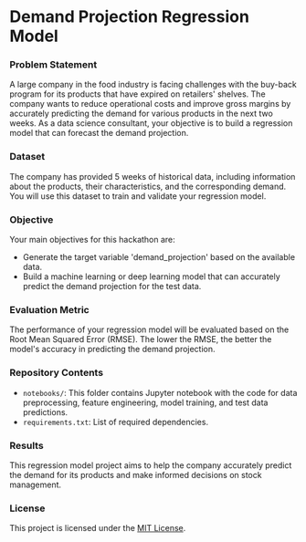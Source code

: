# Demand Projection Regression Model

### Problem Statement
A large company in the food industry is facing challenges with the buy-back program for its products that have expired on retailers' shelves. The company wants to reduce operational costs and improve gross margins by accurately predicting the demand for various products in the next two weeks. As a data science consultant, your objective is to build a regression model that can forecast the demand projection.

### Dataset
The company has provided 5 weeks of historical data, including information about the products, their characteristics, and the corresponding demand. You will use this dataset to train and validate your regression model.

### Objective
Your main objectives for this hackathon are:
- Generate the target variable 'demand_projection' based on the available data.
- Build a machine learning or deep learning model that can accurately predict the demand projection for the test data.

### Evaluation Metric
The performance of your regression model will be evaluated based on the Root Mean Squared Error (RMSE). The lower the RMSE, the better the model's accuracy in predicting the demand projection.

### Repository Contents
- `notebooks/`: This folder contains Jupyter notebook with the code for data preprocessing, feature engineering, model training, and test data predictions.
- `requirements.txt`: List of required dependencies. 

### Results
This regression model project aims to help the company accurately predict the demand for its products and make informed decisions on stock management.

### License
This project is licensed under the [MIT License](LICENSE).
